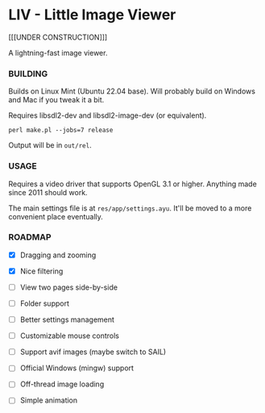 LIV - Little Image Viewer
=================

[[[UNDER CONSTRUCTION]]]

A lightning-fast image viewer.

### BUILDING

Builds on Linux Mint (Ubuntu 22.04 base).  Will probably build on Windows and
Mac if you tweak it a bit.

Requires libsdl2-dev and libsdl2-image-dev (or equivalent).

    perl make.pl --jobs=7 release

Output will be in `out/rel`.

### USAGE

Requires a video driver that supports OpenGL 3.1 or higher.  Anything made since
2011 should work.

The main settings file is at `res/app/settings.ayu`.  It'll be moved to a more
convenient place eventually.

### ROADMAP

- [x] Dragging and zooming
- [x] Nice filtering
- [ ] View two pages side-by-side
- [ ] Folder support
- [ ] Better settings management
- [ ] Customizable mouse controls
- [ ] Support avif images (maybe switch to SAIL)
- [ ] Official Windows (mingw) support
- [ ] Off-thread image loading
- [ ] Simple animation

